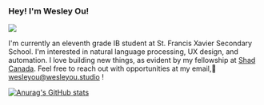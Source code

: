 ### Hey! I'm Wesley Ou!

<img src="https://github.com/C-FWES/C-FWES/blob/main/linkedin.jpg?raw=true">

I'm currently an eleventh grade IB student at St. Francis Xavier Secondary School. I'm interested in natural language processing, UX design, and automation. I love building new things, as evident by my fellowship at [Shad Canada](https://www.shad.ca/). Feel free to reach out with opportunities at my email,📧wesleyou@wesleyou.studio !  


[![Anurag's GitHub stats](https://github-readme-stats.vercel.app/api?username=C-FWES)](https://github.com/anuraghazra/github-readme-stats)
